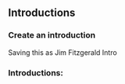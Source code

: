 Introductions
--------------------

### Create an introduction

Saving this as Jim Fitzgerald Intro
### Introductions:

